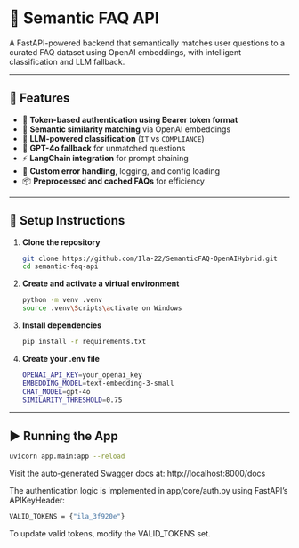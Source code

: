 # 📘 Semantic FAQ API

A FastAPI-powered backend that semantically matches user questions to a curated FAQ dataset using OpenAI embeddings, with intelligent classification and LLM fallback.

---

## 🚀 Features

- 🔐 **Token-based authentication using Bearer token format** 
- 🧠 **Semantic similarity matching** via OpenAI embeddings
- 🤖 **LLM-powered classification** (`IT` vs `COMPLIANCE`)
- 💬 **GPT-4o fallback** for unmatched questions
- ⚡ **LangChain integration** for prompt chaining
- 🧰 **Custom error handling**, logging, and config loading
- 📦 **Preprocessed and cached FAQs** for efficiency

---

## 🔧 Setup Instructions
1. **Clone the repository**
   ```bash
   git clone https://github.com/Ila-22/SemanticFAQ-OpenAIHybrid.git
   cd semantic-faq-api
3. **Create and activate a virtual environment**
   ```bash
   python -m venv .venv
   source .venv\Scripts\activate on Windows
5. **Install dependencies**
   ```bash
   pip install -r requirements.txt
7. **Create your .env file**
   ```bash
   OPENAI_API_KEY=your_openai_key
   EMBEDDING_MODEL=text-embedding-3-small
   CHAT_MODEL=gpt-4o
   SIMILARITY_THRESHOLD=0.75

---

## ▶️ Running the App
```bash
uvicorn app.main:app --reload
```
Visit the auto-generated Swagger docs at: http://localhost:8000/docs

The authentication logic is implemented in app/core/auth.py using FastAPI’s APIKeyHeader:

```bash
VALID_TOKENS = {"ila_3f920e"}
```

To update valid tokens, modify the VALID_TOKENS set.
